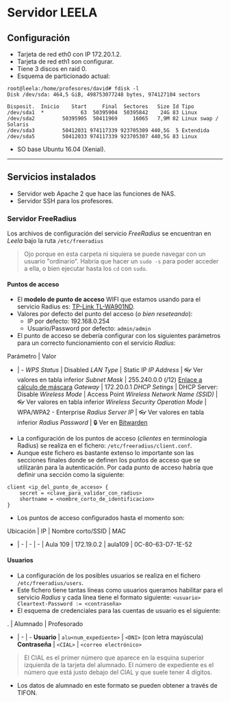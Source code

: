 
# Servidor LEELA

## Configuración

* Tarjeta de red eth0 con IP 172.20.1.2.
* Tarjeta de red eth1 son configurar.
* Tiene 3 discos en raid 0.
* Esquema de particionado actual:
```
root@leela:/home/profesores/david# fdisk -l
Disk /dev/sda: 464,5 GiB, 498753077248 bytes, 974127104 sectors

Disposit.  Inicio    Start     Final  Sectores   Size Id Tipo
/dev/sda1  *            63  50395904  50395842    24G 83 Linux
/dev/sda2         50395905  50411969     16065   7,9M 82 Linux swap / Solaris
/dev/sda3         50412031 974117339 923705309 440,5G  5 Extendida
/dev/sda5         50412033 974117339 923705307 440,5G 83 Linux
```

* SO base Ubuntu 16.04 (Xenial).

---

## Servicios instalados

* Servidor web Apache 2 que hace las funciones de NAS.
* Servidor SSH para los profesores.

### Servidor FreeRadius

Los archivos de configuración del servicio *FreeRadius* se encuentran en *Leela* bajo la ruta `/etc/freeradius`

> Ojo porque en esta carpeta ni siquiera se puede navegar con un usuario "ordinario". Habría que hacer un `sudo -s` para poder acceder a ella, o bien ejecutar hasta los `cd` con `sudo`.

#### Puntos de acceso

* El **modelo de punto de acceso** WIFI que estamos usando para el servicio Radius es: [TP-Link TL-WA901ND](https://www.tp-link.com/es/home-networking/access-point/tl-wa901nd/).
* Valores por defecto del punto del acceso (*o bien reseteando*):
    * IP por defecto: 192.168.0.254
    * Usuario/Password por defecto: `admin/admin`
* El punto de acceso se debería configurar con los siguientes parámetros para un correcto funcionamiento con el servicio *Radius*:

Parámetro | Valor
- | -
*WPS Status* | Disabled
*LAN Type* | Static IP
*IP Address* | :eyeglasses: Ver valores en tabla inferior
*Subnet Mask* | 255.240.0.0 (/12) [Enlace a cálculo de máscara](https://www.aprendaredes.com/cgi-bin/ipcalc/ipcalc_cgi?host=172.16.0.0&mask1=12&mask2=)
*Gateway* | 172.20.0.1
*DHCP Setings* | DHCP Server: Disable
*Wireless Mode* | Access Point
*Wireless Network Name (SSID)* | :eyeglasses: Ver valores en tabla inferior
*Wireless Security Operation Mode* | WPA/WPA2 - Enterprise
*Radius Server IP* | :eyeglasses: Ver valores en tabla inferior
*Radius Password* | :lock: Ver en [Bitwarden](https://vault.bitwarden.com)

* La configuración de los puntos de acceso (*clientes* en terminología Radius) se realiza en el fichero: `/etc/freeradius/client.conf`.
* Aunque este fichero es bastante extenso lo importante son las secciones finales donde se definen los puntos de acceso que se utilizarán para la autenticación. Por cada punto de acceso habría que definir una sección como la siguiente:
~~~
client <ip_del_punto_de_acceso> {
	secret = <clave_para_validar_con_radius>
	shortname = <nombre_corto_de_identificacion>
}
~~~
* Los puntos de acceso configurados hasta el momento son:

Ubicación | IP | Nombre corto/SSID | MAC
- | - | - | - |
Aula 109 | 172.19.0.2 | aula109 | 0C-80-63-D7-1E-52

#### Usuarios

* La configuración de los posibles usuarios se realiza en el fichero  `/etc/freeradius/users`.
* Este fichero tiene tantas líneas como usuarios queramos habilitar para el servicio *Radius* y cada línea tiene el formato siguiente:
`<usuario> Cleartext-Password := <contraseña>`
* El esquema de credenciales para las cuentas de usuario es el siguiente:

. | Alumnado | Profesorado
- | - | -
**Usuario** | `alu<num_expediente>` | `<DNI>` (con letra mayúscula)
**Contraseña** | `<CIAL>` | `<correo electrónico>`

> El CIAL es el primer número que aparece en la esquina superior izquierda de la tarjeta del alumnado. El número de expediente es el número que está justo debajo del CIAL y que suele tener 4 dígitos.
* Los datos de alumnado en este formato se pueden obtener a través de TIFON.
